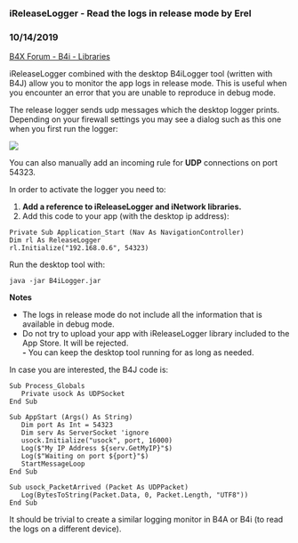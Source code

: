 ### iReleaseLogger - Read the logs in release mode by Erel
### 10/14/2019
[B4X Forum - B4i - Libraries](https://www.b4x.com/android/forum/threads/51164/)

iReleaseLogger combined with the desktop B4iLogger tool (written with B4J) allow you to monitor the app logs in release mode. This is useful when you encounter an error that you are unable to reproduce in debug mode.  
  
The release logger sends udp messages which the desktop logger prints.  
Depending on your firewall settings you may see a dialog such as this one when you first run the logger:  
  
![](http://www.b4x.com/basic4android/images/SS-2015-02-25_17.30.25.png)  
  
You can also manually add an incoming rule for **UDP** connections on port 54323.  
  
In order to activate the logger you need to:  
1. **Add a reference to iReleaseLogger and iNetwork libraries.**  
2. Add this code to your app (with the desktop ip address):  

```B4X
Private Sub Application_Start (Nav As NavigationController)  
Dim rl As ReleaseLogger  
rl.Initialize("192.168.0.6", 54323)
```

  
  
Run the desktop tool with:  

```B4X
java -jar B4iLogger.jar
```

  
  
**Notes**  
  
- The logs in release mode do not include all the information that is available in debug mode.  
- Do not try to upload your app with iReleaseLogger library included to the App Store. It will be rejected.  
**-** You can keep the desktop tool running for as long as needed.  
  
  
In case you are interested, the B4J code is:  

```B4X
Sub Process_Globals  
   Private usock As UDPSocket  
End Sub  
  
Sub AppStart (Args() As String)  
   Dim port As Int = 54323  
   Dim serv As ServerSocket 'ignore  
   usock.Initialize("usock", port, 16000)  
   Log($"My IP Address ${serv.GetMyIP}"$)  
   Log($"Waiting on port ${port}"$)  
   StartMessageLoop  
End Sub  
  
Sub usock_PacketArrived (Packet As UDPPacket)  
   Log(BytesToString(Packet.Data, 0, Packet.Length, "UTF8"))  
End Sub
```

  
It should be trivial to create a similar logging monitor in B4A or B4i (to read the logs on a different device).